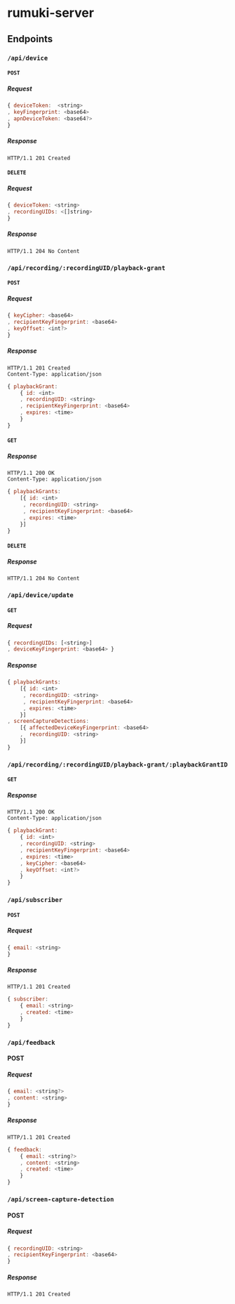 # rumuki-server

## Endpoints

### `/api/device`

#### `POST`

##### Request

```javascript
{ deviceToken:  <string>
, keyFingerprint: <base64>
, apnDeviceToken: <base64?>
}
```

##### Response

```http
HTTP/1.1 201 Created
```

#### `DELETE`

##### Request

```javascript
{ deviceToken: <string>
, recordingUIDs: <[]string>
}
```

##### Response

```http
HTTP/1.1 204 No Content
```

### `/api/recording/:recordingUID/playback-grant`

#### `POST`

##### Request

```javascript
{ keyCipher: <base64>
, recipientKeyFingerprint: <base64>
, keyOffset: <int?>
}
```

##### Response

```http
HTTP/1.1 201 Created
Content-Type: application/json
```

```javascript
{ playbackGrant:
    { id: <int>
    , recordingUID: <string>
    , recipientKeyFingerprint: <base64>
    , expires: <time>
    }
}
```

#### `GET`

##### Response

```http
HTTP/1.1 200 OK
Content-Type: application/json
```

```javascript
{ playbackGrants:
    [{ id: <int>
     , recordingUID: <string>
     , recipientKeyFingerprint: <base64>
     , expires: <time>
    }]
}
```

#### `DELETE`

##### Response

```http
HTTP/1.1 204 No Content
```

### `/api/device/update`

#### `GET`

##### Request

```javascript
{ recordingUIDs: [<string>]
, deviceKeyFingerprint: <base64> }
```

##### Response

```javascript
{ playbackGrants:
    [{ id: <int>
     , recordingUID: <string>
     , recipientKeyFingerprint: <base64>
     , expires: <time>
    }]
, screenCaptureDetections:
    [{ affectedDeviceKeyFingerprint: <base64>
    ,  recordingUID: <string>
    }]
}
```

### `/api/recording/:recordingUID/playback-grant/:playbackGrantID`

#### `GET`

##### Response

```http
HTTP/1.1 200 OK
Content-Type: application/json
```

```javascript
{ playbackGrant:
    { id: <int>
    , recordingUID: <string>
    , recipientKeyFingerprint: <base64>
    , expires: <time>
    , keyCipher: <base64>
    , keyOffset: <int?>
    }
}
```

### `/api/subscriber`

#### `POST`

##### Request

```javascript
{ email: <string>
}
```

##### Response

```http
HTTP/1.1 201 Created
```

```javascript
{ subscriber:
    { email: <string>
    , created: <time>
    }
}
```

### `/api/feedback`

#### POST

##### Request

```javascript
{ email: <string?>
, content: <string>
}
```

##### Response

```http
HTTP/1.1 201 Created
```

```javascript
{ feedback:
    { email: <string?>
    , content: <string>
    , created: <time>
    }
}
```

### `/api/screen-capture-detection`

#### POST

##### Request

```javascript
{ recordingUID: <string>
, recipientKeyFingerprint: <base64>
}
```

##### Response

```http
HTTP/1.1 201 Created
```

